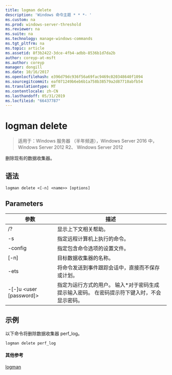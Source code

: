 ```yaml
---
title: logman delete
description: 'Windows 命令主题 * * *- '
ms.custom: na
ms.prod: windows-server-threshold
ms.reviewer: na
ms.suite: na
ms.technology: manage-windows-commands
ms.tgt_pltfrm: na
ms.topic: article
ms.assetid: 8f3b2422-3dce-4fb4-adbb-8536b1d7da2b
author: coreyp-at-msft
ms.author: coreyp
manager: dongill
ms.date: 10/16/2017
ms.openlocfilehash: e396d79dc936f56a69fac9469c020348640f1094
ms.sourcegitcommit: eaf071249b6eb6b1a758b38579a2d87710abfb54
ms.translationtype: MT
ms.contentlocale: zh-CN
ms.lasthandoff: 05/31/2019
ms.locfileid: "66437787"
---
```

# <a name="logman-delete"></a>logman delete

>适用于：Windows 服务器 （半年频道），Windows Server 2016 中，Windows Server 2012 R2、 Windows Server 2012

删除现有的数据收集器。  

## <a name="syntax"></a>语法  
```  
logman delete <[-n] <name>> [options]  
```  
## <a name="parameters"></a>Parameters  

|        参数        |                                                                               描述                                                                               |
|-------------------------|-------------------------------------------------------------------------------------------------------------------------------------------------------------------------|
|           /?            |                                                                    显示上下文相关帮助。                                                                     |
|   -s <computer name>    |                                                          指定远程计算机上执行的命令。                                                          |
|     -config <value>     |                                                         指定包含命令选项的设置文件。                                                         |
|       [-n] <name>       |                                                                   目标数据收集器的名称。                                                                    |
|          -ets           |                                              将命令发送到事件跟踪会话中，直接而不保存或计划。                                               |
| -[-]u <user [password]> | 指定为运行方式的用户。 输入\*对于密码生成提示输入密码。 在密码提示符下键入时，不会显示密码。 |

## <a name="BKMK_examples"></a>示例  
以下命令将删除数据收集器 perf_log。  
```  
logman delete perf_log  
```  
#### <a name="additional-references"></a>其他参考  
[logman](logman.md)  
